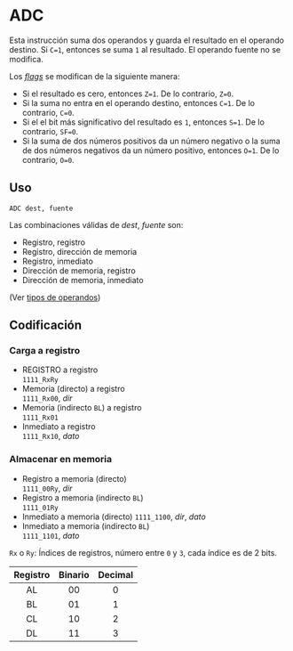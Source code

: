 # ADC

Esta instrucción suma dos operandos y guarda el resultado en el operando destino. Si `C=1`, entonces se suma `1` al resultado. El operando fuente no se modifica.

Los [_flags_](../cpu#flags) se modifican de la siguiente manera:

- Si el resultado es cero, entonces `Z=1`. De lo contrario, `Z=0`.
- Si la suma no entra en el operando destino, entonces `C=1`. De lo contrario, `C=0`.
- Si el el bit más significativo del resultado es `1`, entonces `S=1`. De lo contrario, `SF=0`.
- Si la suma de dos números positivos da un número negativo o la suma de dos números negativos da un número positivo, entonces `O=1`. De lo contrario, `O=0`.

## Uso

```vonsim
ADC dest, fuente
```

Las combinaciones válidas de _dest_, _fuente_ son:

- Registro, registro
- Registro, dirección de memoria
- Registro, inmediato
- Dirección de memoria, registro
- Dirección de memoria, inmediato

(Ver [tipos de operandos](../assembly#operandos))

## Codificación

### Carga a registro
- REGISTRO a registro  
  `1111_RxRy`
- Memoria (directo) a registro  
  `1111_Rx00`, _dir_
- Memoria (indirecto `BL`) a registro  
  `1111_Rx01`
- Inmediato a registro  
  `1111_Rx10`, _dato_

### Almacenar en memoria
- Registro a memoria (directo)  
  `1111_00Ry`, _dir_
- Registro a memoria (indirecto `BL`)  
  `1111_01Ry`
- Inmediato a memoria (directo)
  `1111_1100`, _dir_, _dato_
- Inmediato a memoria (indirecto `BL`)  
  `1111_1101`, _dato_

`Rx` o `Ry`: Índices de registros, número entre `0` y `3`, cada índice es de 2 bits.

| Registro | Binario | Decimal |
|:--------:|:-------:|:-------:|
|   AL     |   00    |    0    |
|   BL     |   01    |    1    |
|   CL     |   10    |    2    |
|   DL     |   11    |    3    |
